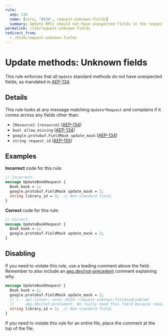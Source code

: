 ```yaml
---
rule:
  aep: 134
  name: [core, '0134', request-unknown-fields]
  summary: Update RPCs should not have unexpected fields in the request.
permalink: /134/request-unknown-fields
redirect_from:
  - /0134/request-unknown-fields
---
```


# Update methods: Unknown fields

This rule enforces that all `Update` standard methods do not have unexpected
fields, as mandated in [AEP-134][].

## Details

This rule looks at any message matching `Update*Request` and complains if it
comes across any fields other than:

- `{Resource} {resource}` ([AEP-134][])
- `bool allow_missing` ([AEP-134][])
- `google.protobuf.FieldMask update_mask` ([AEP-134][])
- `string request_id` ([AEP-155][])

## Examples

**Incorrect** code for this rule:

```proto
// Incorrect.
message UpdateBookRequest {
  Book book = 1;
  google.protobuf.FieldMask update_mask = 2;
  string library_id = 3;  // Non-standard field.
}
```

**Correct** code for this rule:

```proto
// Correct.
message UpdateBookRequest {
  Book book = 1;
  google.protobuf.FieldMask update_mask = 2;
}
```

## Disabling

If you need to violate this rule, use a leading comment above the field.
Remember to also include an [aep.dev/not-precedent][] comment explaining why.

```proto
message UpdateBookRequest {
  Book book = 1;
  google.protobuf.FieldMask update_mask = 2;
  // (-- api-linter: core::0134::request-unknown-fields=disabled
  //     aep.dev/not-precedent: We really need this field because reasons. --)
  string library_id = 3;  // Non-standard field.
}
```

If you need to violate this rule for an entire file, place the comment at the
top of the file.

[aep-134]: https://aep.dev/134
[aep-155]: https://aep.dev/155
[aep.dev/not-precedent]: https://aep.dev/not-precedent
